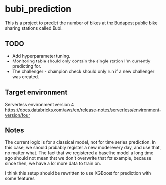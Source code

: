 # bubi_prediction

This is a project to predict the number of bikes at the Budapest public bike sharing stations called Bubi.

## TODO

- Add hyperparameter tuning.
- Monitoring table should only contain the single station I'm currently predicting for.
- The challenger - champion check should only run if a new challenger was created.

## Target environment

Serverless environment version 4 <https://docs.databricks.com/aws/en/release-notes/serverless/environment-version/four>

## Notes

The current logic is for a classical model, not for time series prediction. In this case, we should probably register a new model every day, and use that, no matter what. The fact that we registered a baseline model a long time ago should not mean that we don't overwrite that for example, because since then, we have a lot more data to train on.

I think this setup should be rewritten to use XGBoost for prediction with some features
